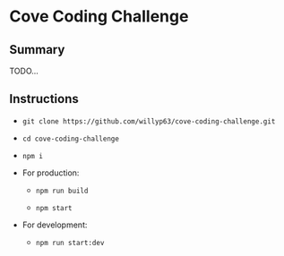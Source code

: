 # Cove Coding Challenge

## Summary

TODO...

## Instructions

- `git clone https://github.com/willyp63/cove-coding-challenge.git`

- `cd cove-coding-challenge`

- `npm i`

- For production:

  - `npm run build`

  - `npm start`

- For development:

  - `npm run start:dev`
